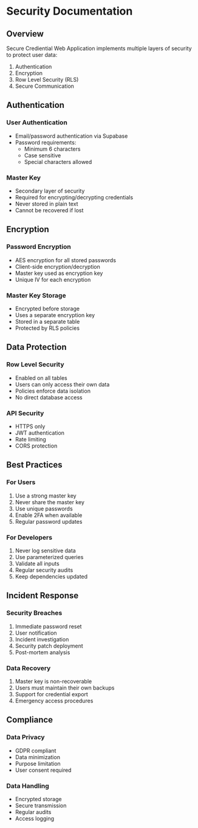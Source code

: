 # Security Documentation

## Overview

Secure Crediential Web Application implements multiple layers of security to protect user data:

1. Authentication
2. Encryption
3. Row Level Security (RLS)
4. Secure Communication

## Authentication

### User Authentication
- Email/password authentication via Supabase
- Password requirements:
  - Minimum 6 characters
  - Case sensitive
  - Special characters allowed

### Master Key
- Secondary layer of security
- Required for encrypting/decrypting credentials
- Never stored in plain text
- Cannot be recovered if lost

## Encryption

### Password Encryption
- AES encryption for all stored passwords
- Client-side encryption/decryption
- Master key used as encryption key
- Unique IV for each encryption

### Master Key Storage
- Encrypted before storage
- Uses a separate encryption key
- Stored in a separate table
- Protected by RLS policies

## Data Protection

### Row Level Security
- Enabled on all tables
- Users can only access their own data
- Policies enforce data isolation
- No direct database access

### API Security
- HTTPS only
- JWT authentication
- Rate limiting
- CORS protection

## Best Practices

### For Users
1. Use a strong master key
2. Never share the master key
3. Use unique passwords
4. Enable 2FA when available
5. Regular password updates

### For Developers
1. Never log sensitive data
2. Use parameterized queries
3. Validate all inputs
4. Regular security audits
5. Keep dependencies updated

## Incident Response

### Security Breaches
1. Immediate password reset
2. User notification
3. Incident investigation
4. Security patch deployment
5. Post-mortem analysis

### Data Recovery
1. Master key is non-recoverable
2. Users must maintain their own backups
3. Support for credential export
4. Emergency access procedures

## Compliance

### Data Privacy
- GDPR compliant
- Data minimization
- Purpose limitation
- User consent required

### Data Handling
- Encrypted storage
- Secure transmission
- Regular audits
- Access logging